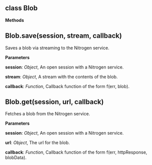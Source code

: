 class Blob
----------
**Methods**

Blob.save(session, stream, callback)
------------------------------------
Saves a blob via streaming to the Nitrogen service.



**Parameters**

**session**:  *Object*,  An open session with a Nitrogen service.

**stream**:  *Object*,  A stream with the contents of the blob.

**callback**:  *Function*,  Callback function of the form f(err, blob).

Blob.get(session, url, callback)
--------------------------------
Fetches a blob from the Nitrogen service.



**Parameters**

**session**:  *Object*,  An open session with a Nitrogen service.

**url**:  *Object*,  The url for the blob.

**callback**:  *Function*,  Callback function of the form f(err, httpResponse, blobData).

